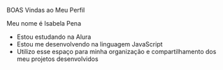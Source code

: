 BOAS Vindas ao Meu Perfil 

Meu nome é Isabela Pena
- Estou estudando na Alura
- Estou me desenvolvendo na linguagem JavaScript
- Utilizo esse espaço para minha organização e compartilhamento dos meu projetos desenvolvidos
